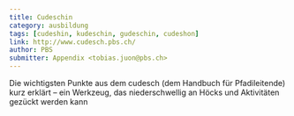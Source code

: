 ```yaml
---
title: Cudeschin
category: ausbildung
tags: [cudeshin, kudeschin, gudeschin, cudeshon]
link: http://www.cudesch.pbs.ch/
author: PBS
submitter: Appendix <tobias.juon@pbs.ch>
---
```


Die wichtigsten Punkte aus dem cudesch (dem Handbuch für Pfadileitende) kurz erklärt – ein Werkzeug, das niederschwellig an Höcks und Aktivitäten gezückt werden kann
